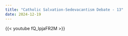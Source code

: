 ```yaml
---
title: "Catholic Salvation-Sedevacantism Debate - 13"
date: 2024-12-19
---
```


{{< youtube fQ_IpjaFR2M >}}
